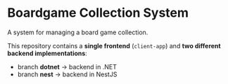 # Boardgame Collection System

A system for managing a board game collection.

This repository contains a **single frontend** (`client-app`) and **two different backend implementations**:
- branch **dotnet** → backend in .NET  
- branch **nest** → backend in NestJS  


